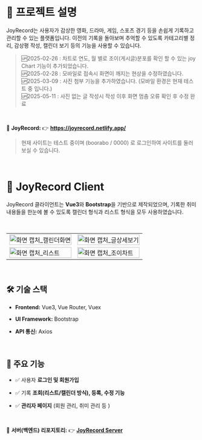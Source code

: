 # 📌 프로젝트 설명
JoyRecord는 사용자가 감상한 영화, 드라마, 게임, 스포츠 경기 등을 손쉽게 기록하고 관리할 수 있는 플랫폼입니다.
이전의 기록을 돌아보며 추억할 수 있도록 카테고리별 정리, 감상평 작성, 캘린더 보기 등의 기능을 사용할 수 있습니다.

>🆙2025-02-26 : 차트로 연도, 월 별로 조이(게시글)분포를 확인 할 수 있는 joy Chart 기능이 추가되었습니다.<br>
>🆙2025-02-28 : 모바일로 접속시 화면이 깨지는 현상을 수정하였습니다.<br>
>🆙2025-03-09 : 사진 첨부 기능을 추가하였습니다. (모바일 환경은 현재 테스트 중 입니다.)<br>
>🆙2025-05-11 : 사진 없는 글 작성시 작성 이후 화면 멈춤 오류 확인 후 수정 완료

<br>



🔗 **JoyRecord:** 👉 **https://joyrecord.netlify.app/**
> 현재 사이트는 테스트 중이며
>  (boorabo / 0000) 로 로그인하여 사이트를 둘러 보실 수 있습니다.

<br>

# 📌 JoyRecord Client

JoyRecord 클라이언트는 **Vue3**와 **Bootstrap**을 기반으로 제작되었으며, 기록한 취미 내용들을 한눈에 볼 수 있도록 캘린더 형식과 리스트 형식을 모두 사용하였습니다. 

<br>
<table>
  <tr>
    <td><img width="100%" alt="화면 캡처_캘린더화면" src="https://github.com/user-attachments/assets/f46bd0ac-4503-4183-baf9-37c3657a6bd8" /></td>
    <td><img width="100%" alt="화면 캡처_글상세보기" src="https://github.com/user-attachments/assets/e8f03727-910c-485a-9ab1-a0ad6bbf8c90" /></td>
  </tr>
  <tr>
    <td><img width="100%" alt="화면 캡처_리스트" src="https://github.com/user-attachments/assets/828046f1-43d8-43b0-846e-d3ebbfdc4461" /></td>
    <td><img width="100%" alt="화면 캡처_조이차트" src="https://github.com/user-attachments/assets/b97d3c9e-1e66-4b45-91a1-dd7524eb09a9" /></td>
  </tr>
</table>
<br>


## 🛠️ 기술 스택  

- **Frontend:** Vue3, Vue Router, Vuex

- **UI Framework:** Bootstrap  

- **API 통신:** Axios  

<br>

## 📑 주요 기능  

- ✅ 사용자 **로그인 및 회원가입**  

- ✅ 기록 **조회(리스트/캘린더 방식), 등록, 수정 기능**  

- ✅ **관리자 페이지** (회원 관리, 취미 관리 등 )  

<br>

🔗 **서버(백엔드) 리포지토리:** 👉 [**JoyRecord Server**](https://github.com/pjeasu/joyRecord_server)  
